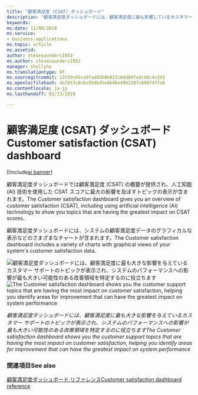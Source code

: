 ```yaml
---
title: "顧客満足度 (CSAT) ダッシュボード"
description: "顧客満足度ダッシュボードには、顧客満足度に最も影響しているカスタマー サポートのトピックが表示されます。"
keywords: 
ms.date: 11/08/2018
ms.service:
- business-applications
ms.topic: article
ms.assetid: 
author: stevesaunders1952
ms.author: stevesaunders1952
manager: shellyha
ms.translationtype: HT
ms.sourcegitcommit: 13f29c65ca9fad83b8e831c6dd84fa3cb0c4c243
ms.openlocfilehash: da7b53c0cbc93db45e4b46e49b228fc899747fa6
ms.contentlocale: ja-jp
ms.lasthandoff: 01/23/2019

---
```


# <a name="customer-satisfaction-csat-dashboard"></a><span data-ttu-id="3c380-103">顧客満足度 (CSAT) ダッシュボード</span><span class="sxs-lookup"><span data-stu-id="3c380-103">Customer satisfaction (CSAT) dashboard</span></span>

[!include[ai banner](../includes/ai.md)] 

<span data-ttu-id="3c380-104">顧客満足度ダッシュボードでは顧客満足度 (CSAT) の概要が提供され、人工知能 (AI) 技術を使用した CSAT スコアに最大の影響を及ぼすトピックの表示が含まれます。</span><span class="sxs-lookup"><span data-stu-id="3c380-104">The Customer satisfaction dashboard gives you an overview of customer satisfaction (CSAT), including using artificial intelligence (AI) technology to show you topics that are having the greatest impact on CSAT scores.</span></span>

<span data-ttu-id="3c380-105">顧客満足度ダッシュボードには、システムの顧客満足度データのグラフィカルな表示などのさまざまなチャートが含まれます。</span><span class="sxs-lookup"><span data-stu-id="3c380-105">The Customer satisfaction dashboard includes a variety of charts with graphical views of your system's customer satisfaction data.</span></span> 

<span data-ttu-id="3c380-106">![顧客満足度ダッシュボードには、顧客満足度に最も大きな影響を与えているカスタマー サポートのトピックが表示され、システムのパフォーマンスへの影響が最も大きい可能性のある改善領域を特定するのに役立ちます](media/customer-satisfaction-dashboard.png "顧客満足度ダッシュボードには、顧客満足度に最も大きな影響を与えているカスタマー サポートのトピックが表示され、システムのパフォーマンスへの影響が最も大きい可能性のある改善領域を特定するのに役立ちます")</span><span class="sxs-lookup"><span data-stu-id="3c380-106">![The Customer satisfaction dashboard shows you the customer support topics that are having the most impact on customer satisfaction, helping you identify areas for improvement that can have the greatest impact on system performance](media/customer-satisfaction-dashboard.png "The Customer satisfaction dashboard shows you the customer support topics that are having the most impact on customer satisfaction, helping you identify areas for improvement that can have the greatest impact on system performance")</span></span>

<span data-ttu-id="3c380-107">*顧客満足度ダッシュボードには、顧客満足度に最も大きな影響を与えているカスタマー サポートのトピックが表示され、システムのパフォーマンスへの影響が最も大きい可能性のある改善領域を特定するのに役立ちます*</span><span class="sxs-lookup"><span data-stu-id="3c380-107">*The Customer satisfaction dashboard shows you the customer support topics that are having the most impact on customer satisfaction, helping you identify areas for improvement that can have the greatest impact on system performance*</span></span>

### <a name="see-also"></a><span data-ttu-id="3c380-108">関連項目</span><span class="sxs-lookup"><span data-stu-id="3c380-108">See also</span></span>
[<span data-ttu-id="3c380-109">顧客満足度ダッシュボード リファレンス</span><span class="sxs-lookup"><span data-stu-id="3c380-109">Customer satisfaction dashboard reference</span></span>](https://docs.microsoft.com/dynamics365/ai/customer-service-insights/dashboard-csat)

